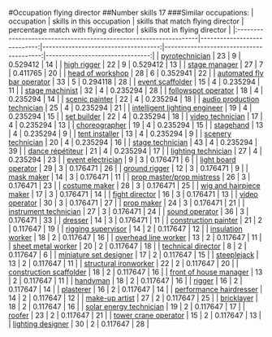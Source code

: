 #Occupation flying director
##Number skills 17
###Similar occupations:
| occupation                                                        |   skills in this occupation |   skills that match flying director |   percentage match with flying director |   skills not in flying director |
|:------------------------------------------------------------------|----------------------------:|------------------------------------:|----------------------------------------:|--------------------------------:|
| [pyrotechnician](pyrotechnician.md)                               |                          23 |                                   9 |                                0.529412 |                              14 |
| [high rigger](high_rigger.md)                                     |                          22 |                                   9 |                                0.529412 |                              13 |
| [stage manager](stage_manager.md)                                 |                          27 |                                   7 |                                0.411765 |                              20 |
| [head of workshop](head_of_workshop.md)                           |                          28 |                                   6 |                                0.352941 |                              22 |
| [automated fly bar operator](automated_fly_bar_operator.md)       |                          33 |                                   5 |                                0.294118 |                              28 |
| [event scaffolder](event_scaffolder.md)                           |                          15 |                                   4 |                                0.235294 |                              11 |
| [stage machinist](stage_machinist.md)                             |                          32 |                                   4 |                                0.235294 |                              28 |
| [followspot operator](followspot_operator.md)                     |                          18 |                                   4 |                                0.235294 |                              14 |
| [scenic painter](scenic_painter.md)                               |                          22 |                                   4 |                                0.235294 |                              18 |
| [audio production technician](audio_production_technician.md)     |                          25 |                                   4 |                                0.235294 |                              21 |
| [intelligent lighting engineer](intelligent_lighting_engineer.md) |                          19 |                                   4 |                                0.235294 |                              15 |
| [set builder](set_builder.md)                                     |                          22 |                                   4 |                                0.235294 |                              18 |
| [video technician](video_technician.md)                           |                          17 |                                   4 |                                0.235294 |                              13 |
| [choreographer](choreographer.md)                                 |                          19 |                                   4 |                                0.235294 |                              15 |
| [stagehand](stagehand.md)                                         |                          13 |                                   4 |                                0.235294 |                               9 |
| [tent installer](tent_installer.md)                               |                          13 |                                   4 |                                0.235294 |                               9 |
| [scenery technician](scenery_technician.md)                       |                          20 |                                   4 |                                0.235294 |                              16 |
| [stage technician](stage_technician.md)                           |                          43 |                                   4 |                                0.235294 |                              39 |
| [dance répétiteur](dance_répétiteur.md)                           |                          21 |                                   4 |                                0.235294 |                              17 |
| [lighting technician](lighting_technician.md)                     |                          27 |                                   4 |                                0.235294 |                              23 |
| [event electrician](event_electrician.md)                         |                           9 |                                   3 |                                0.176471 |                               6 |
| [light board operator](light_board_operator.md)                   |                          29 |                                   3 |                                0.176471 |                              26 |
| [ground rigger](ground_rigger.md)                                 |                          12 |                                   3 |                                0.176471 |                               9 |
| [mask maker](mask_maker.md)                                       |                          14 |                                   3 |                                0.176471 |                              11 |
| [prop master/prop mistress](prop_master-prop_mistress.md)         |                          26 |                                   3 |                                0.176471 |                              23 |
| [costume maker](costume_maker.md)                                 |                          28 |                                   3 |                                0.176471 |                              25 |
| [wig and hairpiece maker](wig_and_hairpiece_maker.md)             |                          17 |                                   3 |                                0.176471 |                              14 |
| [fight director](fight_director.md)                               |                          16 |                                   3 |                                0.176471 |                              13 |
| [video operator](video_operator.md)                               |                          30 |                                   3 |                                0.176471 |                              27 |
| [prop maker](prop_maker.md)                                       |                          24 |                                   3 |                                0.176471 |                              21 |
| [instrument technician](instrument_technician.md)                 |                          27 |                                   3 |                                0.176471 |                              24 |
| [sound operator](sound_operator.md)                               |                          36 |                                   3 |                                0.176471 |                              33 |
| [dresser](dresser.md)                                             |                          14 |                                   3 |                                0.176471 |                              11 |
| [construction painter](construction_painter.md)                   |                          21 |                                   2 |                                0.117647 |                              19 |
| [rigging supervisor](rigging_supervisor.md)                       |                          14 |                                   2 |                                0.117647 |                              12 |
| [insulation worker](insulation_worker.md)                         |                          18 |                                   2 |                                0.117647 |                              16 |
| [overhead line worker](overhead_line_worker.md)                   |                          13 |                                   2 |                                0.117647 |                              11 |
| [sheet metal worker](sheet_metal_worker.md)                       |                          20 |                                   2 |                                0.117647 |                              18 |
| [technical director](technical_director.md)                       |                           8 |                                   2 |                                0.117647 |                               6 |
| [miniature set designer](miniature_set_designer.md)               |                          17 |                                   2 |                                0.117647 |                              15 |
| [steeplejack](steeplejack.md)                                     |                          13 |                                   2 |                                0.117647 |                              11 |
| [structural ironworker](structural_ironworker.md)                 |                          22 |                                   2 |                                0.117647 |                              20 |
| [construction scaffolder](construction_scaffolder.md)             |                          18 |                                   2 |                                0.117647 |                              16 |
| [front of house manager](front_of_house_manager.md)               |                          13 |                                   2 |                                0.117647 |                              11 |
| [handyman](handyman.md)                                           |                          18 |                                   2 |                                0.117647 |                              16 |
| [rigger](rigger.md)                                               |                          16 |                                   2 |                                0.117647 |                              14 |
| [plasterer](plasterer.md)                                         |                          16 |                                   2 |                                0.117647 |                              14 |
| [performance hairdresser](performance_hairdresser.md)             |                          14 |                                   2 |                                0.117647 |                              12 |
| [make-up artist](make-up_artist.md)                               |                          27 |                                   2 |                                0.117647 |                              25 |
| [bricklayer](bricklayer.md)                                       |                          18 |                                   2 |                                0.117647 |                              16 |
| [solar energy technician](solar_energy_technician.md)             |                          19 |                                   2 |                                0.117647 |                              17 |
| [roofer](roofer.md)                                               |                          23 |                                   2 |                                0.117647 |                              21 |
| [tower crane operator](tower_crane_operator.md)                   |                          15 |                                   2 |                                0.117647 |                              13 |
| [lighting designer](lighting_designer.md)                         |                          30 |                                   2 |                                0.117647 |                              28 |
